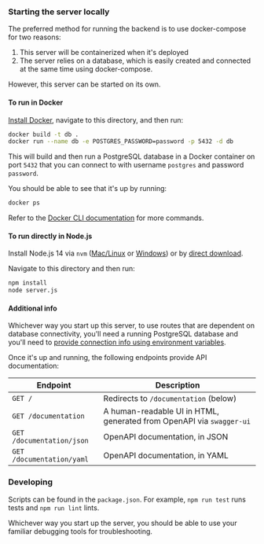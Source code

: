 ### Starting the server locally

The preferred method for running the backend is to use docker-compose for two reasons: 

1. This server will be containerized when it's deployed
2. The server relies on a database, which is easily created and connected at the same time using docker-compose. 

However, this server can be started on its own.

#### To run in Docker
[Install Docker](https://docs.docker.com/get-docker/), navigate to this directory, and then run:

```sh
docker build -t db .
docker run --name db -e POSTGRES_PASSWORD=password -p 5432 -d db
```

This will build and then run a PostgreSQL database in a Docker container on port `5432` that you can connect to with username `postgres` and password `password`.

You should be able to see that it's up by running:
```sh
docker ps
```

Refer to the [Docker CLI documentation](https://docs.docker.com/engine/reference/commandline/docker/) for more commands.

#### To run directly in Node.js

Install Node.js 14 via `nvm` ([Mac/Linux](https://github.com/nvm-sh/nvm) or [Windows](https://github.com/coreybutler/nvm-windows)) or by [direct download](https://nodejs.org/en/).

Navigate to this directory and then run:
```sh
npm install
node server.js
```

#### Additional info

Whichever way you start up this server, to use routes that are dependent on database connectivity, you'll need a running PostgreSQL database and you'll need to [provide connection info using environment variables](https://github.com/BYUCS452S2021/Ufinance/blob/82fabe181eb38908b58c9ff2d9744b76bd563162/backend/app/src/plugins/postgres.js#L5-L7).

Once it's up and running, the following endpoints provide API documentation:

Endpoint | Description
---|---
`GET /` | Redirects to `/documentation` (below)
`GET /documentation` | A human-readable UI in HTML, generated from OpenAPI via `swagger-ui`
`GET /documentation/json` | OpenAPI documentation, in JSON
`GET /documentation/yaml` | OpenAPI documentation, in YAML

### Developing

Scripts can be found in the `package.json`. For example, `npm run test` runs tests and `npm run lint` lints.

Whichever way you start up the server, you should be able to use your familiar debugging tools for troubleshooting.

